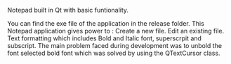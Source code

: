 Notepad built in Qt with basic funtionality.



You can find the exe file of the application in the release folder.
This Notepad application gives power to :
Create a new file.
Edit an existing file.
Text formatting which includes Bold and Italic font, superscrpit and subscript.
The main problem faced during development was to unbold the font selected bold font which was solved by using the QTextCursor class.

